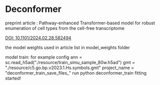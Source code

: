 # Deconformer

preprint article : Pathway-enhanced Transformer-based model for robust enumeration of cell types from the cell-free transcriptome

[DOI: 10.1101/2024.02.28.582494](https://doi.org/10.1101/2024.02.28.582494)


the model weights used in article list in model_weights folder

model train:
for example config
ann = sc.read_h5ad("./resource/train_simu_sample_80w.h5ad")
gmt = "./resource/c5.go.bp.v2023.1.Hs.symbols.gmt"
project_name = "deconformer_train_save_files_"
run python deconformer_train
fitting started!

